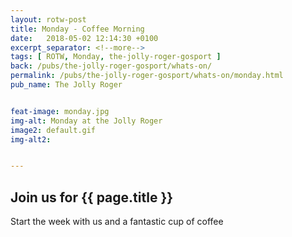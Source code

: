 ```yaml
---
layout: rotw-post
title: Monday - Coffee Morning
date:   2018-05-02 12:14:30 +0100
excerpt_separator: <!--more-->
tags: [ ROTW, Monday, the-jolly-roger-gosport ]
back: /pubs/the-jolly-roger-gosport/whats-on/
permalink: /pubs/the-jolly-roger-gosport/whats-on/monday.html
pub_name: The Jolly Roger


feat-image: monday.jpg
img-alt: Monday at the Jolly Roger
image2: default.gif
img-alt2:


---
```


<h2>Join us for {{ page.title }}</h2>
<p>Start the week with us and a fantastic cup of coffee</p>